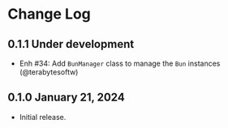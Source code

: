 Change Log
==========

## 0.1.1 Under development

- Enh #34: Add `BunManager` class to manage the `Bun` instances (@terabytesoftw)

## 0.1.0 January 21, 2024

- Initial release.
